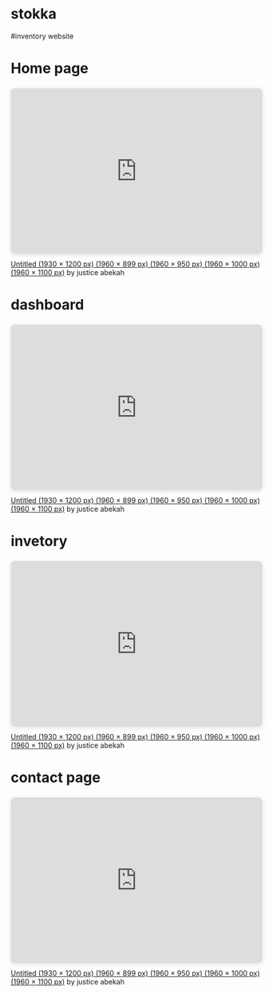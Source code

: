 # stokka
#inventory website

# Home page

<div style="position: relative; width: 100%; height: 0; padding-top: 56.1224%;
 padding-bottom: 48px; box-shadow: 0 2px 8px 0 rgba(63,69,81,0.16); margin-top: 1.6em; margin-bottom: 0.9em; overflow: hidden;
 border-radius: 8px; will-change: transform;">
  <iframe loading="lazy" style="position: absolute; width: 100%; height: 100%; top: 0; left: 0; border: none; padding: 0;margin: 0;"
    src="https:&#x2F;&#x2F;www.canva.com&#x2F;design&#x2F;DAFGrTkduNQ&#x2F;watch?embed" allowfullscreen="allowfullscreen" allow="fullscreen">
  </iframe>
</div>
<a href="https:&#x2F;&#x2F;www.canva.com&#x2F;design&#x2F;DAFGrTkduNQ&#x2F;watch?utm_content=DAFGrTkduNQ&amp;utm_campaign=designshare&amp;utm_medium=embeds&amp;utm_source=link" target="_blank" rel="noopener">Untitled (1930 × 1200 px) (1960 × 899 px) (1960 × 950 px) (1960 × 1000 px) (1960 × 1100 px)</a> by justice abekah


# dashboard

<div style="position: relative; width: 100%; height: 0; padding-top: 56.1224%;
 padding-bottom: 48px; box-shadow: 0 2px 8px 0 rgba(63,69,81,0.16); margin-top: 1.6em; margin-bottom: 0.9em; overflow: hidden;
 border-radius: 8px; will-change: transform;">
  <iframe loading="lazy" style="position: absolute; width: 100%; height: 100%; top: 0; left: 0; border: none; padding: 0;margin: 0;"
    src="https:&#x2F;&#x2F;www.canva.com&#x2F;design&#x2F;DAFGrTkduNQ&#x2F;watch?embed" allowfullscreen="allowfullscreen" allow="fullscreen">
  </iframe>
</div>
<a href="https:&#x2F;&#x2F;www.canva.com&#x2F;design&#x2F;DAFGrTkduNQ&#x2F;watch?utm_content=DAFGrTkduNQ&amp;utm_campaign=designshare&amp;utm_medium=embeds&amp;utm_source=link" target="_blank" rel="noopener">Untitled (1930 × 1200 px) (1960 × 899 px) (1960 × 950 px) (1960 × 1000 px) (1960 × 1100 px)</a> by justice abekah

# invetory 

<div style="position: relative; width: 100%; height: 0; padding-top: 56.1224%;
 padding-bottom: 48px; box-shadow: 0 2px 8px 0 rgba(63,69,81,0.16); margin-top: 1.6em; margin-bottom: 0.9em; overflow: hidden;
 border-radius: 8px; will-change: transform;">
  <iframe loading="lazy" style="position: absolute; width: 100%; height: 100%; top: 0; left: 0; border: none; padding: 0;margin: 0;"
    src="https:&#x2F;&#x2F;www.canva.com&#x2F;design&#x2F;DAFGrTkduNQ&#x2F;watch?embed" allowfullscreen="allowfullscreen" allow="fullscreen">
  </iframe>
</div>
<a href="https:&#x2F;&#x2F;www.canva.com&#x2F;design&#x2F;DAFGrTkduNQ&#x2F;watch?utm_content=DAFGrTkduNQ&amp;utm_campaign=designshare&amp;utm_medium=embeds&amp;utm_source=link" target="_blank" rel="noopener">Untitled (1930 × 1200 px) (1960 × 899 px) (1960 × 950 px) (1960 × 1000 px) (1960 × 1100 px)</a> by justice abekah

# contact page 
<div style="position: relative; width: 100%; height: 0; padding-top: 56.1224%;
 padding-bottom: 48px; box-shadow: 0 2px 8px 0 rgba(63,69,81,0.16); margin-top: 1.6em; margin-bottom: 0.9em; overflow: hidden;
 border-radius: 8px; will-change: transform;">
  <iframe loading="lazy" style="position: absolute; width: 100%; height: 100%; top: 0; left: 0; border: none; padding: 0;margin: 0;"
    src="https:&#x2F;&#x2F;www.canva.com&#x2F;design&#x2F;DAFGrTkduNQ&#x2F;watch?embed" allowfullscreen="allowfullscreen" allow="fullscreen">
  </iframe>
</div>
<a href="https:&#x2F;&#x2F;www.canva.com&#x2F;design&#x2F;DAFGrTkduNQ&#x2F;watch?utm_content=DAFGrTkduNQ&amp;utm_campaign=designshare&amp;utm_medium=embeds&amp;utm_source=link" target="_blank" rel="noopener">Untitled (1930 × 1200 px) (1960 × 899 px) (1960 × 950 px) (1960 × 1000 px) (1960 × 1100 px)</a> by justice abekah